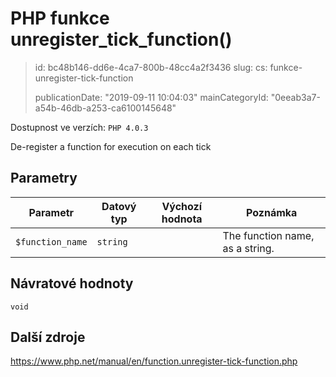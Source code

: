 PHP funkce unregister_tick_function()
=====================================

> id: bc48b146-dd6e-4ca7-800b-48cc4a2f3436
> slug:
> 	cs: funkce-unregister-tick-function
>
> publicationDate: "2019-09-11 10:04:03"
> mainCategoryId: "0eeab3a7-a54b-46db-a253-ca6100145648"

Dostupnost ve verzích: `PHP 4.0.3`

De-register a function for execution on each tick


Parametry
--------------

| Parametr | Datový typ | Výchozí hodnota | Poznámka |
|-----|-----|-----|-----|
| `$function_name` | `string` |  | The function name, as a string. |


Návratové hodnoty
----------------

`void`



Další zdroje
------------

https://www.php.net/manual/en/function.unregister-tick-function.php
